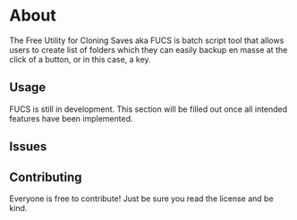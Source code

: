 # About
The Free Utility for Cloning Saves aka FUCS is batch script tool that allows users to create list of folders which they can easily backup en masse at the click of a button, or in this case, a key.

## Usage
FUCS is still in development. This section will be filled out once all intended features have been implemented.

## Issues

## Contributing
Everyone is free to contribute! Just be sure you read the license and be kind.
